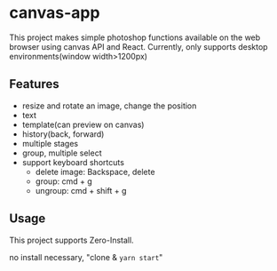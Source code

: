 # canvas-app

This project makes simple photoshop functions available on the web browser using canvas API and React.
Currently, only supports desktop environments(window width>1200px)

## Features

- resize and rotate an image, change the position
- text
- template(can preview on canvas)
- history(back, forward)
- multiple stages
- group, multiple select
- support keyboard shortcuts
  - delete image: Backspace, delete
  - group: cmd + g
  - ungroup: cmd + shift + g

## Usage

This project supports Zero-Install.

no install necessary, "clone & `yarn start`"

